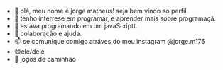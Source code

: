 - 👋 olá, meu nome é jorge matheus! seja bem vindo ao perfil.
- 👀 tenho interrese em programar, e aprender mais sobre programaçã.
- 🌱 estava programando em um javaScriptt.
- 🤙 colaboração e ajuda.
- 📫 se comunique comigo atráves do meu instagram @jorge.m175
- 😄ele/dele
- 🚚 jogos de caminhão

<!---
jorge-matheus-de-souza/jorge-matheus-de-souza is a ✨ special ✨ repository because its `README.md` (this file) appears on your GitHub profile.
You can click the Preview link to take a look at your changes.
--->
